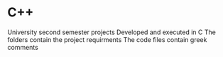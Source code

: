 # C++
University second semester projects
Developed and executed in C
The folders contain the project requirments
The code files contain greek comments
